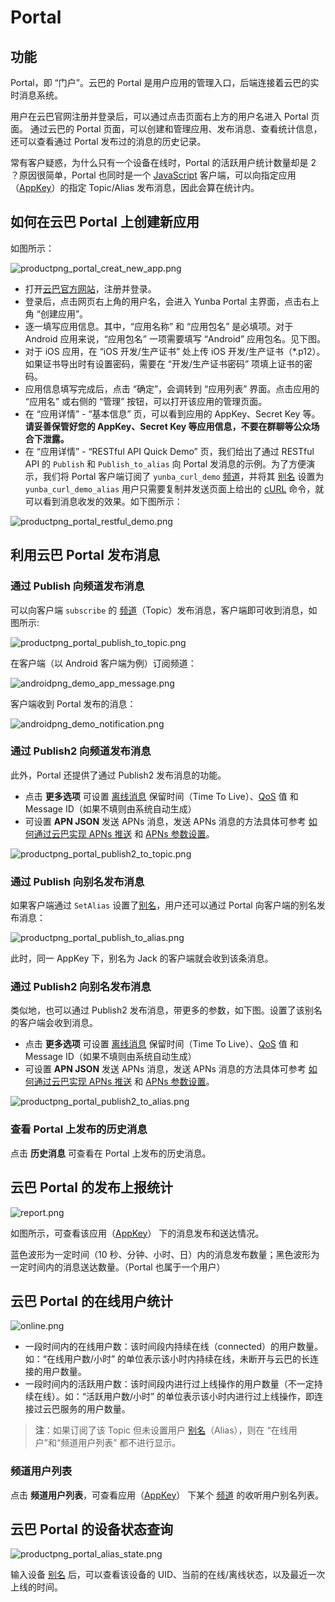 # Portal

## 功能
Portal，即 “门户”。云巴的 Portal 是用户应用的管理入口，后端连接着云巴的实时消息系统。

用户在云巴官网注册并登录后，可以通过点击页面右上方的用户名进入 Portal 页面。 
通过云巴的 Portal 页面，可以创建和管理应用、发布消息、查看统计信息，还可以查看通过 Portal 发布过的消息的历史记录。

常有客户疑惑，为什么只有一个设备在线时，Portal 的活跃用户统计数量却是 2 ？原因很简单，Portal 也同时是一个 [JavaScript](https://github.com/yunba/yunba-javascript-sdk) 客户端，可以向指定应用（[AppKey](product_kb_app_key.md)）的指定 Topic/Alias 发布消息，因此会算在统计内。

## 如何在云巴 Portal 上创建新应用

如图所示：

![productpng_portal_creat_new_app.png](https://raw.githubusercontent.com/yunba/docs/master/image/productpng_portal_creat_new_app.png)

- 打开[云巴官方网站](https://yunba.io)，注册并登录。
- 登录后，点击网页右上角的用户名，会进入 Yunba Portal 主界面，点击右上角 “创建应用”。
- 逐一填写应用信息。其中，“应用名称” 和 “应用包名” 是必填项。对于 Android 应用来说，“应用包名” 一项需要填写 “Android” 应用包名。见下图。
- 对于 iOS 应用，在 “iOS 开发/生产证书” 处上传 iOS 开发/生产证书（*.p12）。如果证书导出时有设置密码，需要在 “开发/生产证书密码” 项填上证书的密码。
- 应用信息填写完成后，点击 “确定”，会调转到 “应用列表” 界面。点击应用的 “应用名” 或右侧的 “管理” 按钮，可以打开该应用的管理页面。
- 在 “应用详情” - “基本信息” 页，可以看到应用的 AppKey、Secret Key 等。**请妥善保管好您的 AppKey、Secret Key 等应用信息，不要在群聊等公众场合下泄露。**
- 在 “应用详情” - “RESTful API Quick Demo” 页，我们给出了通过 RESTful API 的 `Publish` 和 `Publish_to_alias` 向 Portal 发消息的示例。为了方便演示，我们将 Portal 客户端订阅了 `yunba_curl_demo` [频道](product_kb_topic_and_alias.md)，并将其 [别名](product_kb_topic_and_alias.md) 设置为 `yunba_curl_demo_alias` 用户只需要复制并发送页面上给出的 [cURL](https://curl.haxx.se/docs/manpage.html) 命令，就可以看到消息收发的效果。如下图所示：

![productpng_portal_restful_demo.png](https://raw.githubusercontent.com/yunba/docs/master/image/productpng_portal_restful_demo.png)


## 利用云巴 Portal 发布消息

### 通过 Publish 向频道发布消息

可以向客户端 `subscribe` 的 [频道](product_kb_topic_and_alias.md)（Topic）发布消息，客户端即可收到消息，如图所示:

![productpng_portal_publish_to_topic.png](https://raw.githubusercontent.com/yunba/docs/master/image/productpng_portal_publish_to_topic.png)

在客户端（以 Android 客户端为例）订阅频道：

![androidpng_demo_app_message.png](https://raw.githubusercontent.com/yunba/docs/master/image/androidpng_demo_app_message.png)

客户端收到 Portal 发布的消息：

![androidpng_demo_notification.png](https://raw.githubusercontent.com/yunba/docs/master/image/androidpng_demo_notification.png)

### 通过 Publish2 向频道发布消息

此外，Portal 还提供了通过 Publish2 发布消息的功能。

- 点击 **更多选项** 可设置 [离线消息](product_kb_offline_message.md) 保留时间（Time To Live）、[QoS](product_kb_qos.md) 值 和 Message ID（如果不填则由系统自动生成）
- 可设置 **APN JSON** 发送 APNs 消息，发送 APNs 消息的方法具体可参考 [如何通过云巴实现 APNs 推送](ios_kb_apns_implementation.md) 和 [APNs 参数设置](https://developer.apple.com/library/ios/documentation/NetworkingInternet/Conceptual/RemoteNotificationsPG/Chapters/TheNotificationPayload.html#//apple_ref/doc/uid/TP40008194-CH107-SW1)。

![productpng_portal_publish2_to_topic.png](https://raw.githubusercontent.com/yunba/docs/master/image/productpng_portal_publish2_to_topic.png)



### 通过 Publish 向别名发布消息


如果客户端通过 `SetAlias` 设置了[别名](product_kb_topic_and_alias.md)，用户还可以通过 Portal 向客户端的别名发布消息：

![productpng_portal_publish_to_alias.png](https://raw.githubusercontent.com/yunba/docs/master/image/productpng_portal_publish_to_alias.png)

此时，同一 AppKey 下，别名为 Jack 的客户端就会收到该条消息。

### 通过 Publish2 向别名发布消息

类似地，也可以通过 Publish2 发布消息，带更多的参数，如下图。设置了该别名的客户端会收到消息。

- 点击 **更多选项** 可设置 [离线消息](product_kb_offline_message.md) 保留时间（Time To Live）、[QoS](product_kb_qos.md) 值 和 Message ID（如果不填则由系统自动生成）
- 可设置 **APN JSON** 发送 APNs 消息，发送 APNs 消息的方法具体可参考 [如何通过云巴实现 APNs 推送](ios_kb_apns_implementation.md) 和 [APNs 参数设置](https://developer.apple.com/library/ios/documentation/NetworkingInternet/Conceptual/RemoteNotificationsPG/Chapters/TheNotificationPayload.html#//apple_ref/doc/uid/TP40008194-CH107-SW1)。

![productpng_portal_publish2_to_alias.png](https://raw.githubusercontent.com/yunba/docs/master/image/productpng_portal_publish2_to_alias.png)


### 查看 Portal 上发布的历史消息

点击 **历史消息** 可查看在 Portal 上发布的历史消息。


## 云巴 Portal 的发布上报统计

![report.png](https://raw.githubusercontent.com/yunba/docs/master/image/productpng_portal_publish_statistic.png)

如图所示，可查看该应用（[AppKey](product_kb_app_key.md)） 下的消息发布和送达情况。

蓝色波形为一定时间（10 秒、分钟、小时、日）内的消息发布数量；黑色波形为一定时间内的消息送达数量。（Portal 也属于一个用户）

## 云巴 Portal 的在线用户统计

![online.png](https://raw.githubusercontent.com/yunba/docs/master/image/productpng_portal_online_statistic.png)

- 一段时间内的在线用户数：该时间段内持续在线（connected）的用户数量。如：“在线用户数/小时” 的单位表示该小时内持续在线，未断开与云巴的长连接的用户数量。
- 一段时间内的活跃用户数：该时间段内进行过上线操作的用户数量（不一定持续在线）。如：“活跃用户数/小时” 的单位表示该小时内进行过上线操作，即连接过云巴服务的用户数量。

>**注**：如果订阅了该 Topic 但未设置用户 [别名](product_kb_topic_and_alias.md)（Alias），则在 “在线用户”和“频道用户列表” 都不进行显示。

### 频道用户列表

点击 **频道用户列表**，可查看应用（[AppKey](product_kb_app_key.md)） 下某个 [频道](product_kb_topic_and_alias.md) 的收听用户别名列表。


## 云巴 Portal 的设备状态查询

![productpng_portal_alias_state.png](https://raw.githubusercontent.com/yunba/docs/master/image/productpng_portal_alias_state.png)

输入设备 [别名](product_kb_topic_and_alias.md) 后，可以查看该设备的 UID、当前的在线/离线状态，以及最近一次上线的时间。
